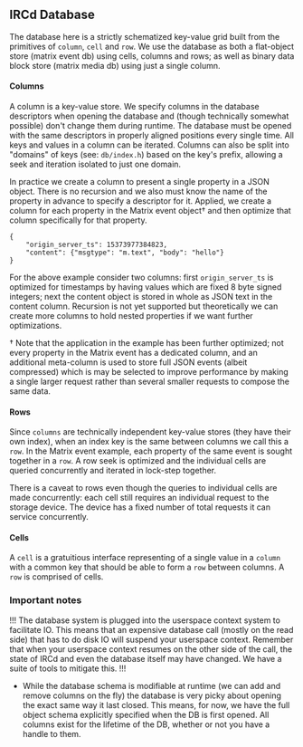 ## IRCd Database

The database here is a strictly schematized key-value grid built from the primitives of
`column`, `cell` and `row`. We use the database as both a flat-object store (matrix
event db) using cells, columns and rows; as well as binary data block store (matrix
media db) using just a single column.

#### Columns
A column is a key-value store. We specify columns in the database descriptors when
opening the database and (though technically somewhat possible) don't change them
during runtime. The database must be opened with the same descriptors in properly
aligned positions every single time. All keys and values in a column can be iterated.
Columns can also be split into "domains" of keys (see: `db/index.h`) based on the
key's prefix, allowing a seek and iteration isolated to just one domain.

In practice we create a column to present a single property in a JSON object. There
is no recursion and we also must know the name of the property in advance to specify
a descriptor for it. Applied, we create a column for each property in the Matrix
event object† and then optimize that column specifically for that property.

```
{
	"origin_server_ts": 15373977384823,
	"content": {"msgtype": "m.text", "body": "hello"}
}

```

For the above example consider two columns: first `origin_server_ts` is optimized for
timestamps by having values which are fixed 8 byte signed integers; next the content
object is stored in whole as JSON text in the content column. Recursion is not yet
supported but theoretically we can create more columns to hold nested properties
if we want further optimizations.

† Note that the application in the example has been further optimized; not
every property in the Matrix event has a dedicated column, and an additional
meta-column is used to store full JSON events (albeit compressed) which is
may be selected to improve performance by making a single larger request
rather than several smaller requests to compose the same data.

#### Rows
Since `columns` are technically independent key-value stores (they have their own
index), when an index key is the same between columns we call this a `row`. In
the Matrix event example, each property of the same event is sought together in a
`row`. A row seek is optimized and the individual cells are queried concurrently and
iterated in lock-step together.

There is a caveat to rows even though the queries to individual cells are
made concurrently: each cell still requires an individual request to the
storage device. The device has a fixed number of total requests it can service
concurrently.

#### Cells
A `cell` is a gratuitious interface representing of a single value in a `column` with
a common key that should be able to form a `row` between columns. A `row` is comprised
of cells.

### Important notes

!!!
The database system is plugged into the userspace context system to facilitate IO. This means
that an expensive database call (mostly on the read side) that has to do disk IO will suspend
your userspace context. Remember that when your userspace context resumes on the other side
of the call, the state of IRCd and even the database itself may have changed. We have a suite
of tools to mitigate this.
!!!

* While the database schema is modifiable at runtime (we can add and remove columns on
the fly) the database is very picky about opening the exact same way it last closed.
This means, for now, we have the full object schema explicitly specified when the DB
is first opened. All columns exist for the lifetime of the DB, whether or not you have
a handle to them.

